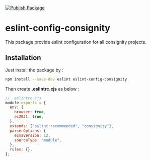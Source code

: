[![Publish Package](https://github.com/vigilock/eslint-config-consignity/actions/workflows/publish.yaml/badge.svg)](https://github.com/vigilock/eslint-config-consignity/actions/workflows/publish.yaml)

# eslint-config-consignity

This package provide eslint configuration for all consignity projects.

## Installation

Just install the package by :

```bash
npm install --save-dev eslint eslint-config-consignity
```

Then create **.eslintrc.cjs** as below :

```javascript
// .eslintrc.cjs
module.exports = {
  env: {
    browser: true,
    es2021: true,
  },
  extends: ["eslint:recommended", "consignity"],
  parserOptions: {
    ecmaVersion: 12,
    sourceType: "module",
  },
  rules: {},
};
```
